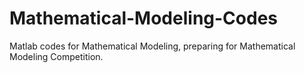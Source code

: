 # Mathematical-Modeling-Codes
Matlab codes for Mathematical Modeling, preparing for Mathematical Modeling Competition.
